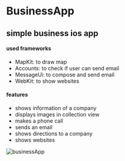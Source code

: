 # BusinessApp
## simple business ios app

#### used frameworks
- MapKit: to draw map
- Accounts: to check if user can send email
- MessageUi: to compose and send email
- WebKit: to show websites

#### features
- shows information of a company
- displays images in collection view
- makes a phone call
- sends an email
- shows directions to a company
- shows websites

![businessApp](https://user-images.githubusercontent.com/35421421/60191377-2f11d380-986f-11e9-842e-c2d42d4513f4.gif)
